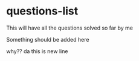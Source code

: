 # questions-list
This will have all the questions solved so far by me

Something should be added here

why?? da
this is new line
